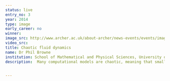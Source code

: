 ```yaml
---
status: live
entry_no: 3
year: 2014
type: image 
early_career: no 
winner: 
image_src: http://www.archer.ac.uk/about-archer/news-events/events/image-comp/gallery-2014/03_Entry_800.jpg
video_src: 
title: Chaotic fluid dynamics
name: Dr Phil Browne
institution: School of Mathematical and Physical Sciences, University of Reading
description:  Many computational models are chaotic, meaning that small differences lead to wildly different results. This is famously true of earth's atmosphere and other fluid dynamics problems. In order to test ways to forecast the weather and climate, we often use smaller models with the same properties. This images shows one such model that simulated fluid flowing on a torus. The colours represent the intensity of rotation, and you can see areas which look similar to weather systems such as hurricanes or typhoons that occur in the atmosphere. Areas of intricate detail where the flow has sharp small-scale features are where we concentrate our efforts to ensure they are well represented, in order so that we can make the most reliable predictions. Archer allows us to run multiple high-resolution simulations at once to quantify the uncertainty in our predictions.

  
---
```


